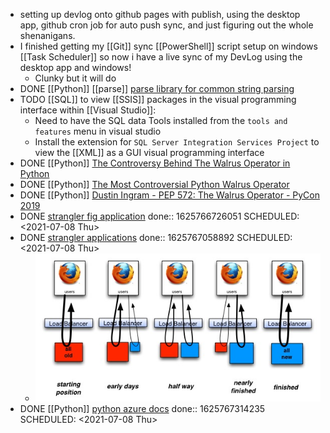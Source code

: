 - setting up devlog onto github pages with publish, using the desktop app, github cron job for auto push sync, and just figuring out the whole shenanigans.
- I finished getting my [[Git]] sync [[PowerShell]] script setup on windows [[Task Scheduler]] so now i have a live sync of my DevLog using the desktop app and windows!
	- Clunky but it will do
- DONE [[Python]] [[parse]] [parse library for common string parsing](https://calmcode.io/parse/parse.html)
- TODO [[SQL]] to view [[SSIS]] packages in the visual programming interface within [[Visual Studio]]:
	- Need to have the SQL data Tools installed from the `tools and features` menu in visual studio
	- Install the extension for `SQL Server Integration Services Project` to view the [[XML]] as a GUI visual programming interface
- DONE [[Python]] [The Controversy Behind The Walrus Operator in Python](https://dev.to/renegadecoder94/the-controversy-behind-the-walrus-operator-in-python-4k4e)
- DONE [[Python]] [The Most Controversial Python Walrus Operator](https://pythonsimplified.com/the-most-controversial-python-walrus-operator/)
- DONE [[Python]] [Dustin Ingram - PEP 572: The Walrus Operator - PyCon 2019](https://youtu.be/6uAvHOKofws)
- DONE [strangler fig application](https://martinfowler.com/bliki/StranglerFigApplication.html) 
  done:: 1625766726051
  SCHEDULED: <2021-07-08 Thu>
- DONE [strangler applications](https://paulhammant.com/2013/07/14/legacy-application-strangulation-case-studies/)
  done:: 1625767058892
  SCHEDULED: <2021-07-08 Thu>
	- ![image.png](../assets/image_1625766775514_0.png)
- DONE [[Python]] [python azure docs](https://docs.microsoft.com/en-us/azure/developer/python/) 
  done:: 1625767314235
  SCHEDULED: <2021-07-08 Thu>
